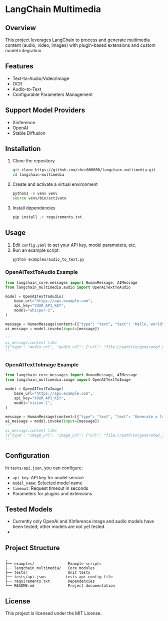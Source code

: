 # LangChain Multimedia

## Overview
This project leverages [LangChain](https://github.com/langchain-ai/langchain) to process and generate multimedia content (audio, video, images) with plugin-based extensions and custom model integration.

## Features
- Text-to-Audio/Video/Image
- OCR  
- Audio-to-Text
- Configurable Parameters Management  

## Support Model Providers
- Xinference
- OpenAI
- Stable Diffusion

## Installation
1. Clone the repository  
   ```bash
   git clone https://github.com/zhcn000000/langchain-multimedia.git
   cd langchain-multimedia
   ```
2. Create and activate a virtual environment  
   ```bash
   python3 -m venv venv
   source venv/bin/activate
   ```
3. Install dependencies  
   ```bash
   pip install -r requirements.txt
   ```

## Usage

1. Edit `config.yaml` to set your API key, model parameters, etc.  
2. Run an example script:  
   ```bash
   python examples/audio_to_text.py
   ```

### OpenAITextToAudio Example
```python
from langchain_core.messages import HumanMessage, AIMessage
from langchain_multimedia.audio import OpenAITextToAudio

model = OpenAITextToAudio(
    base_url="https://api.example.com",
    api_key="YOUR_API_KEY",
    model="whisper-1",
)

message = HumanMessage(content=[{"type": "text", "text": "Hello, world"}])
ai_message = model.invoke(input=[message])

'''
ai_message.content like
[{"type": "audio_url", "audio_url": {"url": "file://path/to/generated_audio.mp3"}}]
'''
```

### OpenAITextToImage Example
```python
from langchain_core.messages import HumanMessage, AIMessage
from langchain_multimedia.image import OpenAITextToImage

model = OpenAITextToImage(
    base_url="https://api.example.com",
    api_key="YOUR_API_KEY",
    model="vision-1",
)

message = HumanMessage(content=[{"type": "text", "text": "Generate a landscape photo with mountains and a river"}])
ai_message = model.invoke(input=[message])
'''
ai_message.content like
[{"type": "image_url", "image_url": {"url": "file://path/to/generated_image.png"}}]
'''

```

## Configuration
In `tests/api.json`, you can configure:
- `api_key`: API key for model service  
- `model_name`: Selected model name  
- `timeout`: Request timeout in seconds  
- Parameters for plugins and extensions  

## Tested Models

- Currently only OpenAI and XInference image and audio models have been tested; other models are not yet tested.
- 
## Project Structure
```
.
├── examples/               Example scripts
├── langchain_multimedia/   Core modules
├── tests/                  Unit tests
├── tests/api.json         tests api config file
├── requirements.txt        Dependencies
└── README.md               Project documentation
```

## License
This project is licensed under the MIT License. 
```
